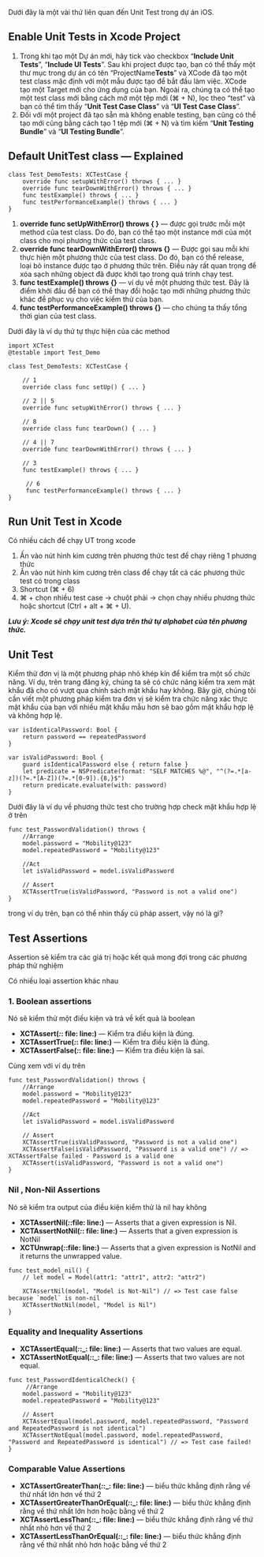 Dưới đây là một vài thứ liên quan đến Unit Test trong dự án iOS.
## Enable Unit Tests in Xcode Project
1. Trong khi tạo một Dự án mới, hãy tick vào checkbox “**Include Unit Tests**”, “**Include UI Tests**”. Sau khi project được tạo, bạn có thể thấy một thư mục trong dự án có tên “ProjectName**Tests**” và XCode đã tạo một test class mặc định với một mẫu được tạo để bắt đầu làm việc. XCode tạo một Target mới cho ứng dụng của bạn. Ngoài ra, chúng ta có thể tạo một test class mới bằng cách mở một tệp mới (⌘ + N), lọc theo “test” và bạn có thể tìm thấy “**Unit Test Case Class**” và “**UI Test Case Class**”.
2. Đối với một project đã tạo sẵn mà không enable testing, bạn cũng có thể tạo mới cũng bằng cách tạo 1 tệp mới  (⌘ + N) và tìm kiếm “**Unit Testing Bundle**” và “**UI Testing Bundle**”.

## Default UnitTest class — Explained

```
class Test_DemoTests: XCTestCase {
    override func setupWithError() throws { ... }
    override func tearDownWithError() throws { ... }
    func testExample() throws { ... }
    func testPerformanceExample() throws { ... }
}
```
1. **override func setUpWithError() throws { }** — được gọi trước mỗi một method của test class. Do đó, bạn có thể tạo một instance mới của một class cho mọi phương thức của test class.
2. **override func tearDownWithError() throws {}** — Được gọi sau mỗi khi thực hiện một phương thức của test class. Do đó, bạn có thể release, loại bỏ instance được tạo ở phương thức trên. Điều này rất quan trọng để xóa sạch những object đã được khởi tạo trong quá trình chạy test.
3. **func testExample() throws {}** — ví dụ về một phương thức test. Đây là điểm khởi đầu để bạn có thể thay đổi hoặc tạo mới những phương thức khác để phục vụ cho việc kiểm thử của bạn.
4. **func testPerformanceExample() throws {}** — cho chúng ta thấy tổng thời gian của test class.

Dưới đây là ví dụ thứ tự thực hiện của các method

```
import XCTest
@testable import Test_Demo

class Test_DemoTests: XCTestCase {
    
    // 1
    override class func setUp() { ... }
    
    // 2 || 5
    override func setupWithError() throws { ... }
    
    // 8
    override class func tearDown() { ... }
    
    // 4 || 7
    override func tearDownWithError() throws { ... }
    
    // 3
    func testExample() throws { ... }
     
     // 6
     func testPerformanceExample() throws { ... }
}
```

## Run Unit Test in Xcode
Có nhiều cách để chạy UT trong xcode
1. Ấn vào nút hình kim cương trên phương thức test để chạy riêng 1 phương thức
2. Ấn vào nút hình kim cương trên class để chạy tất cả các phương thức test có trong class
3. Shortcut (⌘ + 6)
4. ⌘ + chọn nhiều test case -> chuột phải -> chọn chạy nhiều phương thức hoặc shortcut (Ctrl + alt + ⌘ + U).

***Lưu ý: Xcode sẽ chạy unit test dựa trên thứ tự alphabet của tên phương thức.***

## Unit Test

Kiểm thử đơn vị là một phương pháp nhỏ khép kín để kiểm tra một số chức năng. Ví dụ, trên trang đăng ký, chúng ta sẽ có chức năng kiểm tra xem mật khẩu đã cho có vượt qua chính sách mật khẩu hay không. Bây giờ, chúng tôi cần viết một phương pháp kiểm tra đơn vị sẽ kiểm tra chức năng xác thực mật khẩu của bạn với nhiều mật khẩu mẫu hơn sẽ bao gồm mật khẩu hợp lệ và không hợp lệ.

```
var isIdenticalPassword: Bool {
    return password == repeatedPassword
}

var isValidPassword: Bool {
    guard isIdenticalPassword else { return false }
    let predicate = NSPredicate(format: "SELF MATCHES %@", "^(?=.*[a-z])(?=.*[A-Z])(?=.*[0-9]).{8,}$")
    return predicate.evaluate(with: password)
}
```

Dưới đây là ví dụ về phương thức test cho trường hợp check mật khẩu hợp lệ ở trên

```
func test_PasswordValidation() throws {
    //Arrange
    model.password = "Mobility@123"
    model.repeatedPassword = "Mobility@123"
    
    //Act
    let isValidPassword = model.isValidPassword
    
    // Assert
    XCTAssertTrue(isValidPassword, "Password is not a valid one")
}
```

trong ví dụ trên, bạn có thể nhìn thấy cú pháp assert, vậy nó là gì?

## Test Assertions

Assertion sẽ kiểm tra các giá trị hoặc kết quả mong đợi trong các phương pháp thử nghiệm

Có nhiều loại assertion khác nhau
### 1. Boolean assertions
Nó sẽ kiểm thử một điều kiện và trả về kết quả là boolean
- **XCTAssert(_:_: file: line:)** — Kiểm tra điều kiện là đúng.
- **XCTAssertTrue(_:_: file: line:)** — Kiểm tra điều kiện là đúng.
- **XCTAssertFalse(_:_: file: line:)** — Kiểm tra điều kiện là sai.

Cùng xem với ví dụ trên
```
func test_PasswordValidation() throws {
    //Arrange
    model.password = "Mobility@123"
    model.repeatedPassword = "Mobility@123"
    
    //Act
    let isValidPassword = model.isValidPassword
    
    // Assert
    XCTAssertTrue(isValidPassword, "Password is not a valid one")
    XCTAssertFalse(isValidPassword, "Password is a valid one") // => XCTAssertFalse failed - Password is a valid one
    XCTAssert(isValidPassword, "Password is not a valid one")
}
```

### Nil , Non-Nil Assertions

Nó sẽ kiểm tra output của điều kiện kiểm thử là nil hay không
- **XCTAssertNil(_:_:file: line:)** — Asserts that a given expression is Nil.
- **XCTAssertNotNil(_:_: file: line:)** — Asserts that a given expression is NotNil
- **XCTUnwrap(_:_:file: line:)** — Asserts that a given expression is NotNil and it returns the unwrapped value.

```
func test_model_nil() {
    // let model = Model(attr1: "attr1", attr2: "attr2")
    
    XCTAssertNil(model, "Model is Not-Nil") // => Test case false because `model` is non-nil
    XCTAssertNotNil(model, "Model is Nil")
}
```

### Equality and Inequality Assertions

- **XCTAssertEqual(_:_:_: file: line:)** — Asserts that two values are equal.
- **XCTAssertNotEqual(_:_:_: file: line:)** — Asserts that two values are not equal.

```
func test_PasswordIdenticalCheck() {
     //Arrange
    model.password = "Mobility@123"
    model.repeatedPassword = "Mobility@123"
    
    // Assert
    XCTAssertEqual(model.password, model.repeatedPassword, "Password and RepeatedPassword is not identical")
    XCTAssertNotEqual(model.password, model.repeatedPassword, "Password and RepeatedPassword is identical") // => Test case failed!
}
```

### Comparable Value Assertions

- **XCTAssertGreaterThan(_:_:_: file: line:)** — biểu thức khẳng định rằng vế thứ nhất lớn hơn vế thứ 2
- **XCTAssertGreaterThanOrEqual(_:_:_: file: line:)** — biểu thức khẳng định rằng vế thứ nhất lớn hơn hoặc bằng vế thứ 2
- **XCTAssertLessThan(_:_:_: file: line:)** — biểu thức khẳng định rằng vế thứ nhất nhỏ hơn vế thứ 2
- **XCTAssertLessThanOrEqual(_:_:_: file: line:)** — biểu thức khẳng định rằng vế thứ nhất nhỏ hơn hoặc bằng vế thứ 2